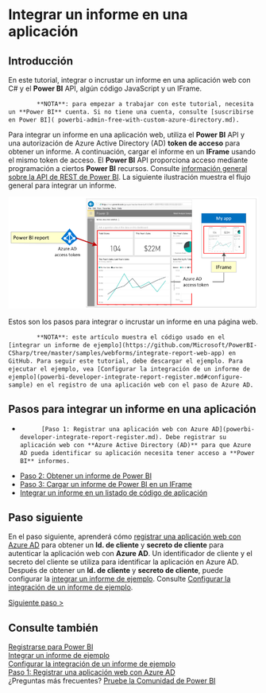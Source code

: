 <properties
   pageTitle="Integrar un informe de Power BI en una aplicación"
   description="Tutorial para integrar un informe en una aplicación, el código de ejemplo"
   services="powerbi"
   documentationCenter=""
   authors="guyinacube"
   manager="mblythe"
   backup=""
   editor=""
   tags=""
   qualityFocus="monitoring"
   qualityDate=""/>

<tags
   ms.service="powerbi"
   ms.devlang="NA"
   ms.topic="get-started-article"
   ms.tgt_pltfrm="NA"
   ms.workload="powerbi"
   ms.date="08/23/2016"
   ms.author="asaxton"/>

# Integrar un informe en una aplicación

## Introducción

En este tutorial, integrar o incrustar un informe en una aplicación web con C# y el **Power BI** API, algún código JavaScript y un IFrame.

>
            **NOTA**: para empezar a trabajar con este tutorial, necesita un **Power BI** cuenta. Si no tiene una cuenta, consulte [suscribirse en Power BI]( powerbi-admin-free-with-custom-azure-directory.md).

Para integrar un informe en una aplicación web, utiliza el **Power BI** API y una autorización de Azure Active Directory (AD) **token de acceso** para obtener un informe. A continuación, cargar el informe en un **IFrame** usando el mismo token de acceso. El **Power BI** API proporciona acceso mediante programación a ciertos **Power BI** recursos. Consulte [información general sobre la API de REST de Power BI](https://msdn.microsoft.com/library/dn877544.aspx). La siguiente ilustración muestra el flujo general para integrar un informe.

![](media\powerbi-developer-integrate-report\integrate-report-flow.png)

Estos son los pasos para integrar o incrustar un informe en una página web.

>
            **NOTA**: este artículo muestra el código usado en el [integrar un informe de ejemplo](https://github.com/Microsoft/PowerBI-CSharp/tree/master/samples/webforms/integrate-report-web-app) en GitHub. Para seguir este tutorial, debe descargar el ejemplo. Para ejecutar el ejemplo, vea [Configurar la integración de un informe de ejemplo](powerbi-developer-integrate-report-register.md#configure-sample) en el registro de una aplicación web con el paso de Azure AD.

## Pasos para integrar un informe en una aplicación

- 
            [Paso 1: Registrar una aplicación web con Azure AD](powerbi-developer-integrate-report-register.md). Debe registrar su aplicación web con **Azure Active Directory (AD)** para que Azure AD pueda identificar su aplicación necesita tener acceso a **Power BI** informes.
- [Paso 2: Obtener un informe de Power BI](powerbi-developer-integrate-report-get-report.md)
- [Paso 3: Cargar un informe de Power BI en un IFrame](powerbi-developer-integrate-report-load-report-iframe.md)
- [Integrar un informe en un listado de código de aplicación](powerbi-developer-integrate-report-code.md)

## Paso siguiente

En el paso siguiente, aprenderá cómo [registrar una aplicación web con Azure AD](powerbi-developer-integrate-report-register.md) para obtener un **Id. de cliente** y **secreto de cliente** para autenticar la aplicación web con **Azure AD**. Un identificador de cliente y el secreto del cliente se utiliza para identificar la aplicación en Azure AD. Después de obtener un **Id. de cliente** y **secreto de cliente**, puede configurar la [integrar un informe de ejemplo](https://github.com/Microsoft/PowerBI-CSharp/tree/master/samples/webforms/integrate-report-web-app). Consulte [Configurar la integración de un informe de ejemplo](powerbi-developer-integrate-report-register.md#configure-sample).

[Siguiente paso >](powerbi-developer-integrate-report-register.md)

## Consulte también

[Registrarse para Power BI]( powerbi-admin-free-with-custom-azure-directory.md)  
[Integrar un informe de ejemplo](https://github.com/Microsoft/PowerBI-CSharp/tree/master/samples/webforms/integrate-report-web-app)  
[Configurar la integración de un informe de ejemplo](powerbi-developer-integrate-report-register.md#configure-sample)  
[Paso 1: Registrar una aplicación web con Azure AD](powerbi-developer-integrate-report-register.md)  
¿Preguntas más frecuentes? [Pruebe la Comunidad de Power BI](http://community.powerbi.com/)